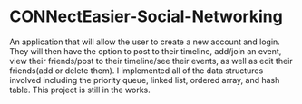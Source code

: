 CONNectEasier-Social-Networking
===============================

An application that will allow the user to create a new account and login. 
They will then have the option to post to their timeline, add/join an event, 
view their friends/post to their timeline/see their events, as well as edit their 
friends(add or delete them). I implemented all of the data structures involved 
including the priority queue, linked list, ordered array, and hash table. This project
is still in the works. 
